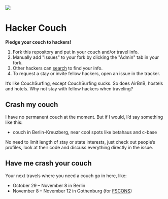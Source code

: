 ![](https://raw.github.com/jancborchardt/hackercouch/master/hackercouch.png)
# Hacker Couch

**Pledge your couch to hackers!**

1. Fork this repository and put in your couch and/or travel info.
2. Manually add "Issues" to your fork by clicking the "Admin" tab in your fork.
3. Other hackers can [search](https://github.com/search?q=hackercouch+berlin+fork:true) to find your info.
4. To request a stay or invite fellow hackers, open an issue in the tracker.

It’s like CouchSurfing, except CouchSurfing sucks. So does AirBnB, hostels and hotels. Why not stay with fellow hackers when traveling?


## Crash my couch
I have no permanent couch at the moment. But if I would, I’d say something like this:

* couch in Berlin-Kreuzberg, near cool spots like betahaus and c-base

No need to limit length of stay or state interests, just check out people’s profiles, look at their code and discuss everything directly in the issue.


## Have me crash your couch
Your next travels where you need a couch go in here, like:

* October 29 – November 8 in Berlin
* November 8 – November 12 in Gothenburg (for [FSCONS](https://fscons.org/2012/))

